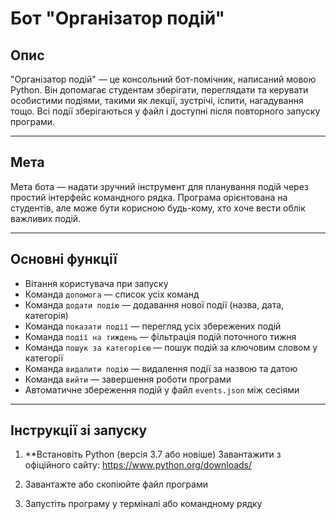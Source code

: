 #  Бот "Організатор подій"

##  Опис

"Організатор подій" — це консольний бот-помічник, написаний мовою Python. Він допомагає студентам зберігати, переглядати та керувати особистими подіями, такими як лекції, зустрічі, іспити, нагадування тощо. Всі події зберігаються у файл і доступні після повторного запуску програми.

---

##  Мета

Мета бота — надати зручний інструмент для планування подій через простий інтерфейс командного рядка. Програма орієнтована на студентів, але може бути корисною будь-кому, хто хоче вести облік важливих подій.

---

##  Основні функції

-  Вітання користувача при запуску
-  Команда `допомога` — список усіх команд
-  Команда `додати подію` — додавання нової події (назва, дата, категорія)
-  Команда `показати події` — перегляд усіх збережених подій
-  Команда `події на тиждень` — фільтрація подій поточного тижня
-  Команда `пошук за категорією` — пошук подій за ключовим словом у категорії
-  Команда `видалити подію` — видалення події за назвою та датою
-  Команда `вийти` — завершення роботи програми
-  Автоматичне збереження подій у файл `events.json` між сесіями

---

##  Інструкції зі запуску

1. **Встановіть Python (версія 3.7 або новіше) 
   Завантажити з офіційного сайту: https://www.python.org/downloads/

2. Завантажте або скопіюйте файл програми 

3. Запустіть програму у терміналі або командному рядку

